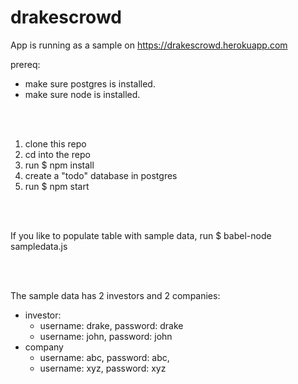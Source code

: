 # drakescrowd

App is running as a sample on https://drakescrowd.herokuapp.com

prereq: 
  - make sure postgres is installed.
  - make sure node is installed.

<br><br>

1. clone this repo
2. cd into the repo
3. run $ npm install
4. create a "todo" database in postgres
5. run $ npm start

<br><br>

If you like to populate table with sample data, run $ babel-node sampledata.js

<br><br>

The sample data has 2 investors and 2 companies:
  - investor:
    - username: drake, password: drake
    - username: john, password: john
  - company
    - username: abc, password: abc,
    - username: xyz, password: xyz
